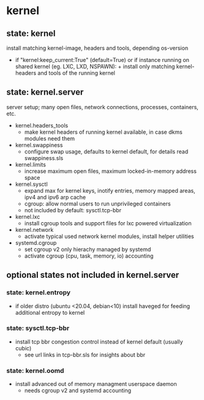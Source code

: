 # kernel

## state: kernel

install matching kernel-image, headers and tools, depending os-version

+ if "kernel:keep_current:True" (default=True) or
    if instance running on shared kernel (eg. LXC, LXD, NSPAWN):
        + install only matching kernel- headers and tools of the running kernel

## state: kernel.server

server setup; many open files, network connections, processes, containers, etc.

+ kernel.headers_tools
    + make kernel headers of running kernel available, in case dkms modules need them
+ kernel.swappiness
    + configure swap usage, defaults to kernel default, for details read swappiness.sls
+ kernel.limits
    + increase maximum open files, maximum locked-in-memory address space
+ kernel.sysctl
    + expand max for kernel keys, inotify entries, memory mapped areas, ipv4 and ipv6 arp cache
    + cgroup: allow normal users to run unprivileged containers
    + not included by default: sysctl.tcp-bbr
+ kernel.lxc
    + install cgroup tools and support files for lxc powered virtualization
+ kernel.network
    + activate typical used network kernel modules, install helper utilities
+ systemd.cgroup
    + set cgroup v2 only hierachy managed by systemd
    + activate cgroup (cpu, task, memory, io) accounting

## optional states not included in kernel.server

### state: kernel.entropy
+ if older distro (ubuntu <20.04, debian<10) install haveged for feeding additional entropy to kernel

### state: sysctl.tcp-bbr
+ install tcp bbr congestion control instead of kernel default (usually cubic)
    + see url links in tcp-bbr.sls for insights about bbr

### state: kernel.oomd
+ install advanced out of memory managment userspace daemon
    + needs cgroup v2 and systemd accounting

